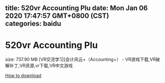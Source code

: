 
title: 520vr Accounting Plu
date: Mon Jan 06 2020 17:47:57 GMT+0800 (CST)    
categories: baidu
---

# 520vr Accounting Plu
size: 737.90 MB
 [VR交流学习]会计风云+（Accounting+） - VR游戏下载,VR破解补丁,VR资源,vr下载,VR中文游戏
 

[How to download](https://bpcam.bemobtrk.com/go/2ceec3aa-1ca2-46d6-b9ff-aaa5c184517c?jno=2832)